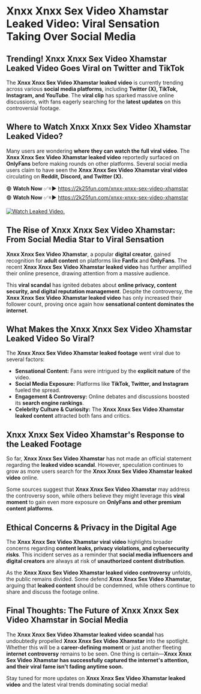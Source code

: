# Xnxx Xnxx Sex Video Xhamstar Leaked Video: Viral Sensation Taking Over Social Media

## **Trending! Xnxx Xnxx Sex Video Xhamstar Leaked Video Goes Viral on Twitter and TikTok**
The **Xnxx Xnxx Sex Video Xhamstar leaked video** is currently trending across various **social media platforms**, including **Twitter (X), TikTok, Instagram, and YouTube**. The **viral clip** has sparked massive online discussions, with fans eagerly searching for the **latest updates** on this controversial footage.

## **Where to Watch Xnxx Xnxx Sex Video Xhamstar Leaked Video?**
Many users are wondering **where they can watch the full viral video**. The **Xnxx Xnxx Sex Video Xhamstar leaked video** reportedly surfaced on **OnlyFans** before making rounds on other platforms. Several social media users claim to have seen the **Xnxx Xnxx Sex Video Xhamstar viral video** circulating on **Reddit, Discord, and Twitter (X).**

🟢 **Watch Now** ✅=► https://2k25fun.com/xnxx-xnxx-sex-video-xhamstar  
🟢 **Watch Now** ✅=► https://2k25fun.com/xnxx-xnxx-sex-video-xhamstar  

[![Watch Leaked Video.](https://miro.medium.com/v2/resize:fit:828/format:webp/1*cilzJN44JGOrTw9NJCrNHA.gif "Watch Leaked Video")](https://2k25fun.com/xnxx-xnxx-sex-video-xhamstar)

## **The Rise of Xnxx Xnxx Sex Video Xhamstar: From Social Media Star to Viral Sensation**
**Xnxx Xnxx Sex Video Xhamstar**, a popular **digital creator**, gained recognition for **adult content** on platforms like **Fanfix** and **OnlyFans**. The recent **Xnxx Xnxx Sex Video Xhamstar leaked video** has further amplified their online presence, drawing attention from a massive audience.

This **viral scandal** has ignited debates about **online privacy, content security, and digital reputation management**. Despite the controversy, the **Xnxx Xnxx Sex Video Xhamstar leaked video** has only increased their follower count, proving once again how **sensational content dominates the internet**.

## **What Makes the Xnxx Xnxx Sex Video Xhamstar Leaked Video So Viral?**
The **Xnxx Xnxx Sex Video Xhamstar leaked footage** went viral due to several factors:
- **Sensational Content:** Fans were intrigued by the **explicit nature** of the video.
- **Social Media Exposure:** Platforms like **TikTok, Twitter, and Instagram** fueled the spread.
- **Engagement & Controversy:** Online debates and discussions boosted its **search engine rankings**.
- **Celebrity Culture & Curiosity:** The **Xnxx Xnxx Sex Video Xhamstar leaked content** attracted both fans and critics.

## **Xnxx Xnxx Sex Video Xhamstar's Response to the Leaked Footage**
So far, **Xnxx Xnxx Sex Video Xhamstar** has not made an official statement regarding the **leaked video scandal**. However, speculation continues to grow as more users search for the **Xnxx Xnxx Sex Video Xhamstar leaked video** online.

Some sources suggest that **Xnxx Xnxx Sex Video Xhamstar** may address the controversy soon, while others believe they might leverage this **viral moment** to gain even more exposure on **OnlyFans and other premium content platforms**.

## **Ethical Concerns & Privacy in the Digital Age**
The **Xnxx Xnxx Sex Video Xhamstar viral video** highlights broader concerns regarding **content leaks, privacy violations, and cybersecurity risks**. This incident serves as a reminder that **social media influencers and digital creators** are always at risk of **unauthorized content distribution**.

As the **Xnxx Xnxx Sex Video Xhamstar leaked video controversy** unfolds, the public remains divided. Some defend **Xnxx Xnxx Sex Video Xhamstar**, arguing that **leaked content** should be condemned, while others continue to share and discuss the footage online.

## **Final Thoughts: The Future of Xnxx Xnxx Sex Video Xhamstar in Social Media**
The **Xnxx Xnxx Sex Video Xhamstar leaked video scandal** has undoubtedly propelled **Xnxx Xnxx Sex Video Xhamstar** into the spotlight. Whether this will be a **career-defining moment** or just another fleeting **internet controversy** remains to be seen. One thing is certain—**Xnxx Xnxx Sex Video Xhamstar has successfully captured the internet's attention, and their viral fame isn't fading anytime soon.**

Stay tuned for more updates on **Xnxx Xnxx Sex Video Xhamstar leaked video** and the latest viral trends dominating social media!